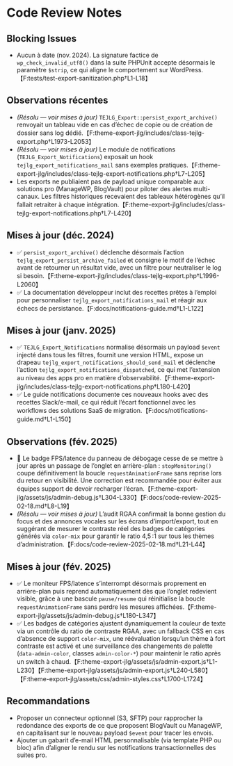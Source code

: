 # Code Review Notes

## Blocking Issues

- Aucun à date (nov. 2024). La signature factice de `wp_check_invalid_utf8()` dans la suite PHPUnit accepte désormais le paramètre `$strip`, ce qui aligne le comportement sur WordPress.【F:tests/test-export-sanitization.php†L1-L18】

## Observations récentes

- *(Résolu — voir mises à jour)* `TEJLG_Export::persist_export_archive()` renvoyait un tableau vide en cas d’échec de copie ou de création de dossier sans log dédié.【F:theme-export-jlg/includes/class-tejlg-export.php†L1973-L2053】
- *(Résolu — voir mises à jour)* Le module de notifications (`TEJLG_Export_Notifications`) exposait un hook `tejlg_export_notifications_mail` sans exemples pratiques.【F:theme-export-jlg/includes/class-tejlg-export-notifications.php†L7-L205】
- Les exports ne publiaient pas de payload unique comparable aux solutions pro (ManageWP, BlogVault) pour piloter des alertes multi-canaux. Les filtres historiques recevaient des tableaux hétérogènes qu’il fallait retraiter à chaque intégration.【F:theme-export-jlg/includes/class-tejlg-export-notifications.php†L7-L420】

## Mises à jour (déc. 2024)

- ✅ `persist_export_archive()` déclenche désormais l’action `tejlg_export_persist_archive_failed` et consigne le motif de l’échec avant de retourner un résultat vide, avec un filtre pour neutraliser le log si besoin.【F:theme-export-jlg/includes/class-tejlg-export.php†L1996-L2060】
- ✅ La documentation développeur inclut des recettes prêtes à l’emploi pour personnaliser `tejlg_export_notifications_mail` et réagir aux échecs de persistance.【F:docs/notifications-guide.md†L1-L122】

## Mises à jour (janv. 2025)

- ✅ `TEJLG_Export_Notifications` normalise désormais un payload `$event` injecté dans tous les filtres, fournit une version HTML, expose un drapeau `tejlg_export_notifications_should_send_mail` et déclenche l’action `tejlg_export_notifications_dispatched`, ce qui met l’extension au niveau des apps pro en matière d’observabilité.【F:theme-export-jlg/includes/class-tejlg-export-notifications.php†L180-L420】
- ✅ Le guide notifications documente ces nouveaux hooks avec des recettes Slack/e-mail, ce qui réduit l’écart fonctionnel avec les workflows des solutions SaaS de migration.【F:docs/notifications-guide.md†L1-L150】

## Observations (fév. 2025)

- 🔎 Le badge FPS/latence du panneau de débogage cesse de se mettre à jour après un passage de l’onglet en arrière-plan : `stopMonitoring()` coupe définitivement la boucle `requestAnimationFrame` sans reprise lors du retour en visibilité. Une correction est recommandée pour éviter aux équipes support de devoir recharger l’écran.【F:theme-export-jlg/assets/js/admin-debug.js†L304-L330】【F:docs/code-review-2025-02-18.md†L8-L19】
- *(Résolu — voir mises à jour)* L’audit RGAA confirmait la bonne gestion du focus et des annonces vocales sur les écrans d’import/export, tout en suggérant de mesurer le contraste réel des badges de catégories générés via `color-mix` pour garantir le ratio 4,5 :1 sur tous les thèmes d’administration.【F:docs/code-review-2025-02-18.md†L21-L44】

## Mises à jour (fév. 2025)

- ✅ Le moniteur FPS/latence s’interrompt désormais proprement en arrière-plan puis reprend automatiquement dès que l’onglet redevient visible, grâce à une bascule `pause/resume` qui réinitialise la boucle `requestAnimationFrame` sans perdre les mesures affichées.【F:theme-export-jlg/assets/js/admin-debug.js†L180-L347】
- ✅ Les badges de catégories ajustent dynamiquement la couleur de texte via un contrôle du ratio de contraste RGAA, avec un fallback CSS en cas d’absence de support `color-mix`, une réévaluation lorsqu’un thème à fort contraste est activé et une surveillance des changements de palette (`data-admin-color`, classes `admin-color-*`) pour maintenir le ratio après un switch à chaud.【F:theme-export-jlg/assets/js/admin-export.js†L1-L230】【F:theme-export-jlg/assets/js/admin-export.js†L240-L580】【F:theme-export-jlg/assets/css/admin-styles.css†L1700-L1724】

## Recommandations

- Proposer un connecteur optionnel (S3, SFTP) pour rapprocher la redondance des exports de ce que proposent BlogVault ou ManageWP, en capitalisant sur le nouveau payload `$event` pour tracer les envois.
- Ajouter un gabarit d’e-mail HTML personnalisable (via template PHP ou bloc) afin d’aligner le rendu sur les notifications transactionnelles des suites pro.
